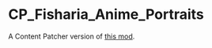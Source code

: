 # CP_Fisharia_Anime_Portraits

A Content Patcher version of [this mod](https://www.nexusmods.com/stardewvalley/mods/10442).
